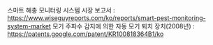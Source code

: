 스마트 해충 모니터링 시스템 시장 보고서 : https://www.wiseguyreports.com/ko/reports/smart-pest-monitoring-system-market
모기 주파수 감지에 의한 자동 모기 퇴치 장치(2008년) : https://patents.google.com/patent/KR100818364B1/ko
